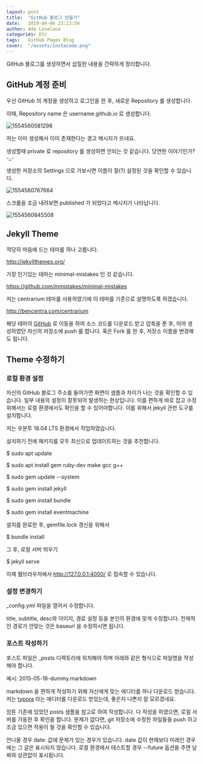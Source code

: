 ```yaml
---
layout: post
title:  "GitHub 블로그 만들기"
date:   2019-04-06 23:13:59
author: Ada Lovelace
categories: Etc
tags:	GitHub Pages Blog
cover:  "/assets/instacode.png"
---
```


GitHub 블로그를 생성하면서 삽질한 내용을 간략하게 정리합니다.



## GitHub 계정 준비

우선 GitHub 의 계정을 생성하고 로그인을 한 후, 새로운 Repository 를 생성합니다.

이때, Repository name 은 username.github.io 로 생성합니다.

![1554560581298](../../../../assets/images/1554560581298.png)

저는 이미 생성해서 이미 존재한다는 경고 메시지가 뜨네요.

생성할때 private 로 repository 를 생성하면 안되는 것 같습니다. 당연한 이야기인가? -_-

생성한 저장소의 Settings 으로 가보시면 이름이 잘(?) 설정된 것을 확인할 수 있습니다.

![1554560767664](../../../../assets/images/1554560767664.png)

스크롤을 조금 내려보면 published 가 되었다고 메시지가 나타납니다.

![1554560845508](../../../../assets/images/1554560845508.png)



## Jekyll Theme

적당히 마음에 드는 테마를 하나 고릅니다.

<http://jekyllthemes.org/>

가장 인기있는 테마는 minimal-mistakes 인 것 같습니다.

<https://github.com/mmistakes/minimal-mistakes>

저는 centrarium 테마를 사용하였기에 이 테마를 기준으로 설명하도록 하겠습니다.

<http://bencentra.com/centrarium>

해당 테마의 [GitHub](https://github.com/bencentra/centrarium) 로 이동을 하여 소스 코드를 다운로드 받고 압축을 푼 후, 아까 생성하였던 자신의 저장소에 push 를 합니다. 혹은 Fork 를 한 후, 저장소 이름을 변경해도 됩니다.



## Theme 수정하기

### 로컬 환경 설정

자신의  GitHub 블로그 주소를 들어가면 화면이 샘플과 차이가 나는 것을 확인할 수 있습니다. 일부 내용의 설정이 잘못되어 발생하는 현상입니다. 이를 편하게 바로 잡고 수정 위해서는 로컬 환경에서도 확인을 할 수 있어야합니다. 이를 위해서  jekyll 관련 도구를 설치합니다.

저는 우분투 18.04 LTS 환경에서 작업하였습니다.

설치하기 전에 패키지를 모두 최신으로 업데이트하는 것을 추천합니다.

$ sudo apt update

$ sudo apt install gem ruby-dev make gcc g++

$ sudo gem update --system

$ sudo gem install jekyll

$ sudo gem install bundle

$ sudo gem install eventmachine

설치를 완료한 후, gemfile.lock 갱신을 위해서

$ bundle install

그 후,  로컬 서버 띄우기

$ jekyll serve

이제 웹브라우저에서 http://127.0.0.1:4000/ 로 접속할 수 있습니다.



### 설정 변경하기

_config.yml 파일을 열어서 수정합니다.

title, subtitle, desc와 이미지, 경로 설정 등을 본인의 환경에 맞게 수정합니다. 전체적인 경로가 안맞는 것은 baseurl 을 수정하시면 됩니다.



### 포스트 작성하기

포스트 파일은 _posts 디렉토리에 위치해야 하며 아래와 같은 형식으로 파일명을 작성해야 합니다.

예시: 2015-05-18-dummy.markdown

markdown 을 편하게 작성하기 위해 자신에게 맞는 에디터를 하나 다운로드 받습니다. 저는 [typora](https://typora.io/) 라는 에디터를 다운로드 받았는데, 좋은지 나쁜지 잘 모르겠네요.

암튼 기존에 있었던 posts 샘플을 참고로 하여 작성합니다. 다 작성을 하였으면, 로컬 서버를 가동한 후 확인을 합니다. 문제가 없다면, git 저장소에 수정한 파일들을 push 하고 조금 있으면 적용이 될 것을 확인할 수 있습니다.

안나올 경우 date: 값에 문제가 있는 경우가 있습니다. date 값이 현재보다 미래인 경우에는 그 글은 표시되지 않습니다. 로컬 환경에서 테스트할 경우 --future 옵션을 주면 날짜와 상관없이 표시됩니다.